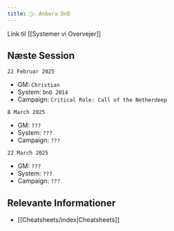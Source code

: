 ```yaml
---
title: 🐲⚔️ Anbora DnD
---
```

Link til [[Systemer vi Overvejer]]
## Næste Session

`22 Februar 2025`
- GM: `Christian`
- System: `DnD 2014`
- Campaign: `Critical Role: Call of the Netherdeep`

`8 March 2025`
- GM: `???`
- System: `???`
- Campaign: `???`

`22 March 2025`
- GM: `???`
- System: `???`
- Campaign: `???`
## Relevante Informationer

- [[Cheatsheets/index|Cheatsheets]]